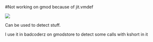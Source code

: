 #Not working on gmod because of jit.vmdef


![](https://i.imgur.com/f8ZO6iN.png)

Can be used to detect stuff.

I use it in badcoderz on gmodstore to detect some calls with kshort in  it
